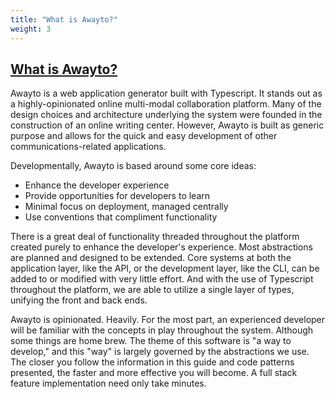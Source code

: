 ```yaml
---
title: "What is Awayto?"
weight: 3
---
```


## [What is Awayto?](#what-is-awayto)

Awayto is a web application generator built with Typescript. It stands out as a highly-opinionated online multi-modal collaboration platform. Many of the design choices and architecture underlying the system were founded in the construction of an online writing center. However, Awayto is built as generic purpose and allows for the quick and easy development of other communications-related applications.

Developmentally, Awayto is based around some core ideas:

- Enhance the developer experience
- Provide opportunities for developers to learn
- Minimal focus on deployment, managed centrally
- Use conventions that compliment functionality

There is a great deal of functionality threaded throughout the platform created purely to enhance the developer's experience. Most abstractions are planned and designed to be extended. Core systems at both the application layer, like the API, or the development layer, like the CLI, can be added to or modified with very little effort. And with the use of Typescript throughout the platform, we are able to utilize a single layer of types, unifying the front and back ends.

Awayto is opinionated. Heavily. For the most part, an experienced developer will be familiar with the concepts in play throughout the system. Although some things are home brew. The theme of this software is "a way to develop," and this "way" is largely governed by the abstractions we use. The closer you follow the information in this guide and code patterns presented, the faster and more effective you will become. A full stack feature implementation need only take minutes.